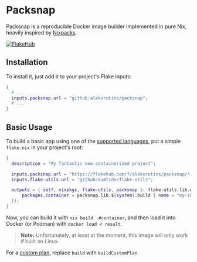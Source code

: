 <extends template="layouts/index.html"></extends>

# Packsnap
Packsnap is a reproducible Docker image builder implemented in pure Nix, heavily inspired by [Nixpacks](https://nixpacks.com).

[![FlakeHub](https://img.shields.io/endpoint?url=https://flakehub.com/f/aleksrutins/packsnap/badge)](https://flakehub.com/flake/aleksrutins/packsnap)


## Installation
To install it, just add it to your project's Flake inputs:
```nix
{
  # ...
  inputs.packsnap.url = "github:aleksrutins/packsnap";
  # ...
}
```

## Basic Usage
To build a basic app using one of the [supported languages](/reference/supported-languages.html), put a simple `flake.nix` in your project's root:
```nix
{
  description = "My fantastic new containerized project";

  inputs.packsnap.url = "https://flakehub.com/f/aleksrutins/packsnap/*.tar.gz";
  inputs.flake-utils.url = "github:numtide/flake-utils";

  outputs = { self, nixpkgs, flake-utils, packsnap }: flake-utils.lib.eachDefaultSystem (system: {
      packages.container = packsnap.lib.${system}.build { name = "my-image"; path = ./.; };
  });
}
```
Now, you can build it with `nix build .#container`, and then load it into Docker (or Podman) with `docker load < result`.
> **Note:** Unfortunately, at least at the moment, this image will only work if built on Linux.

For a [custom plan](/guides/custom-plans.html), replace `build` with `buildCustomPlan`.
